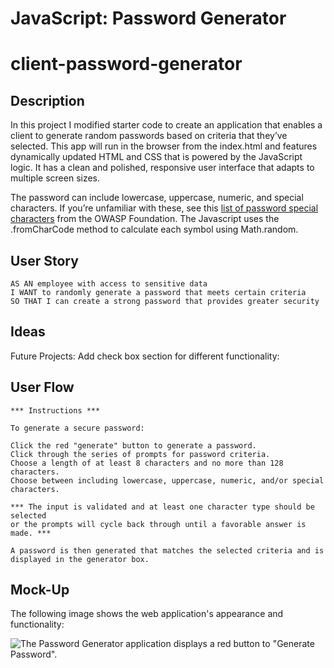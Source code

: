 # JavaScript: Password Generator
# client-password-generator

## Description

In this project I modified starter code to create an application that enables a client to generate random passwords based on criteria that they’ve selected. This app will run in the browser from the index.html and features dynamically updated HTML and CSS that is powered by the JavaScript logic. It has a clean and polished, responsive user interface that adapts to multiple screen sizes.

The password can include lowercase, uppercase, numeric, and special characters. If you’re unfamiliar with these, see this [list of password special characters](https://www.owasp.org/index.php/Password_special_characters) from the OWASP Foundation. The Javascript uses the .fromCharCode method to calculate each symbol using Math.random.

## User Story

```
AS AN employee with access to sensitive data
I WANT to randomly generate a password that meets certain criteria
SO THAT I can create a strong password that provides greater security
```

## Ideas

Future Projects:
Add check box section for different functionality:
<!-- Sample HTML:
          <p>Please select your password criteria:</p>
          <!-- <form>
            <input type="checkbox" name="criteria" value="lowercase">Lowercase
            <input type="checkbox" name="criteria" value="uppercase">Uppercase
            <input type="checkbox" name="criteria" value="numerical">Numeric
            <input type="checkbox" name="criteria" value="special">Special
            <input type="checkbox" name="criteria" value="punctuation">Punctuation
            <div>
              <br/>
              Password Length:<input type="number" name="criteria" value="length">
              <button id="submit">Submit</button>
            </div>
            <hr />
          <script src="script.js"></script>
        </form> -->

## User Flow

```
*** Instructions ***

To generate a secure password:

Click the red "generate" button to generate a password.
Click through the series of prompts for password criteria.
Choose a length of at least 8 characters and no more than 128 characters.
Choose between including lowercase, uppercase, numeric, and/or special characters.

*** The input is validated and at least one character type should be selected
or the prompts will cycle back through until a favorable answer is made. ***

A password is then generated that matches the selected criteria and is displayed in the generator box.
```

## Mock-Up

The following image shows the web application's appearance and functionality:

![The Password Generator application displays a red button to "Generate Password".](./assets/javascript-demo.png)
